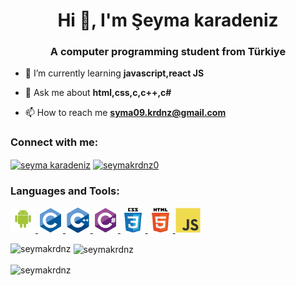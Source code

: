 
<h1 align="center">Hi 👋, I'm Şeyma karadeniz</h1>
<h3 align="center">A computer programming student from Türkiye</h3>

- 🌱 I’m currently learning **javascript,react JS**

- 💬 Ask me about **html,css,c,c++,c#**

- 📫 How to reach me **syma09.krdnz@gmail.com**

<h3 align="left">Connect with me:</h3>
<p align="left">
<a href="https://linkedin.com/in/seyma karadeniz" target="blank"><img align="center" src="https://raw.githubusercontent.com/rahuldkjain/github-profile-readme-generator/master/src/images/icons/Social/linked-in-alt.svg" alt="seyma karadeniz" height="30" width="40" /></a>
<a href="https://instagram.com/seymakrdnz0" target="blank"><img align="center" src="https://raw.githubusercontent.com/rahuldkjain/github-profile-readme-generator/master/src/images/icons/Social/instagram.svg" alt="seymakrdnz0" height="30" width="40" /></a>
</p>

<h3 align="left">Languages and Tools:</h3>
<p align="left"> <a href="https://developer.android.com" target="_blank" rel="noreferrer"> <img src="https://raw.githubusercontent.com/devicons/devicon/master/icons/android/android-original-wordmark.svg" alt="android" width="40" height="40"/> </a> <a href="https://www.cprogramming.com/" target="_blank" rel="noreferrer"> <img src="https://raw.githubusercontent.com/devicons/devicon/master/icons/c/c-original.svg" alt="c" width="40" height="40"/> </a> <a href="https://www.w3schools.com/cpp/" target="_blank" rel="noreferrer"> <img src="https://raw.githubusercontent.com/devicons/devicon/master/icons/cplusplus/cplusplus-original.svg" alt="cplusplus" width="40" height="40"/> </a> <a href="https://www.w3schools.com/cs/" target="_blank" rel="noreferrer"> <img src="https://raw.githubusercontent.com/devicons/devicon/master/icons/csharp/csharp-original.svg" alt="csharp" width="40" height="40"/> </a> <a href="https://www.w3schools.com/css/" target="_blank" rel="noreferrer"> <img src="https://raw.githubusercontent.com/devicons/devicon/master/icons/css3/css3-original-wordmark.svg" alt="css3" width="40" height="40"/> </a> <a href="https://www.w3.org/html/" target="_blank" rel="noreferrer"> <img src="https://raw.githubusercontent.com/devicons/devicon/master/icons/html5/html5-original-wordmark.svg" alt="html5" width="40" height="40"/> </a> <a href="https://developer.mozilla.org/en-US/docs/Web/JavaScript" target="_blank" rel="noreferrer"> <img src="https://raw.githubusercontent.com/devicons/devicon/master/icons/javascript/javascript-original.svg" alt="javascript" width="40" height="40"/> </a> </p>

<p><img align="left" src="https://github-readme-stats.vercel.app/api/top-langs?username=seymakrdnz&show_icons=true&locale=en&layout=compact" alt="seymakrdnz" /></p>

<p>&nbsp;<img align="center" src="https://github-readme-stats.vercel.app/api?username=seymakrdnz&show_icons=true&locale=en" alt="seymakrdnz" /></p>

<p><img align="center" src="https://github-readme-streak-stats.herokuapp.com/?user=seymakrdnz&" alt="seymakrdnz" /></p>
